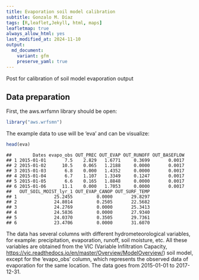 ```yaml
---
title: Evaporation soil model calibration
subtitle: Gonzalo M. Díaz
tags: [R,leaflet,Jekyll, html, maps]
leafletmap: true
always_allow_html: yes
last_modified_at: 2024-11-10
output: 
  md_document:
    variant: gfm
    preserve_yaml: true
---
```


Post for calibration of soil model evaporation output

## Data preparation

First, the aws.wrfsmn library should be open:

``` r
library("aws.wrfsmn")
```

The example data to use will be ‘eva’ and can be visualize:

``` r
head(eva)
```

    ##        Dates evapo_obs OUT_PREC OUT_EVAP OUT_RUNOFF OUT_BASEFLOW
    ## 1 2015-01-01       7.5    2.829   1.6771     0.3699       0.0017
    ## 2 2015-01-02      10.5    0.065   1.2188     0.0000       0.0017
    ## 3 2015-01-03       6.8    0.000   1.4352     0.0000       0.0017
    ## 4 2015-01-04       6.7    1.107   1.3349     0.1247       0.0017
    ## 5 2015-01-05       6.6    0.165   1.8848     0.0000       0.0017
    ## 6 2015-01-06      11.1    0.000   1.7053     0.0000       0.0017
    ##   OUT_SOIL_MOIST_lyr_1 OUT_EVAP_CANOP OUT_SURF_TEMP
    ## 1              25.2455         0.0000       29.8297
    ## 2              24.8014         0.2505       22.5682
    ## 3              24.2769         0.0000       25.3413
    ## 4              24.5836         0.0000       27.9340
    ## 5              24.0370         0.3505       29.7361
    ## 6              23.4706         0.0000       31.6070

The data has several columns with different hydrometeorological
variables, for example: precipitation, evaporation, runoff, soil
moisture, etc. All these variables are obtained from the VIC (Variable
Infiltration Capacity,
<https://vic.readthedocs.io/en/master/Overview/ModelOverview/>) soil
model, except for the ‘evapo_obs’ column, which represents the observed
data of evaporation for the same location. The data goes from 2015-01-01
to 2017-12-31.
